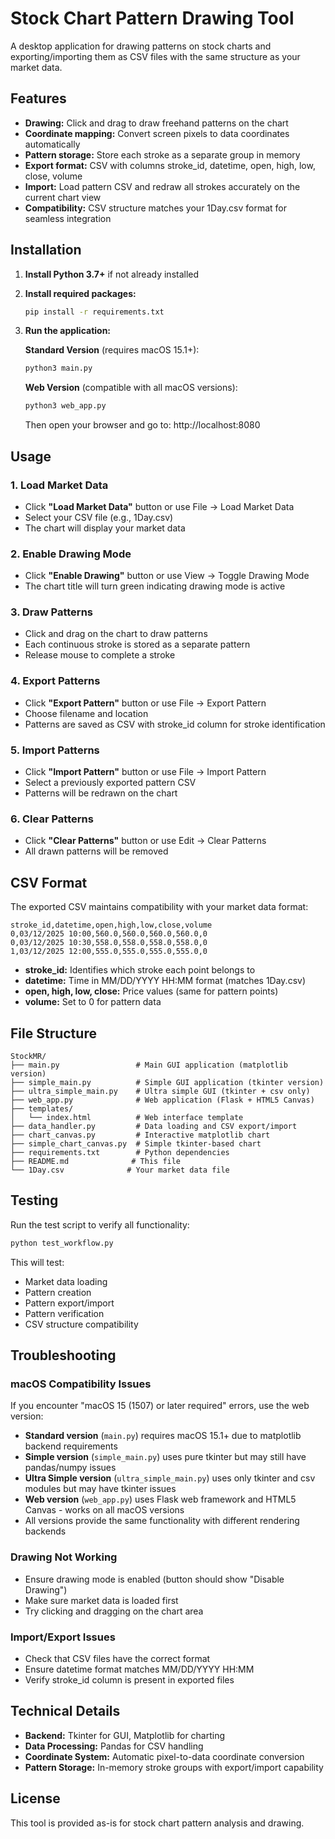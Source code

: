 # Stock Chart Pattern Drawing Tool

A desktop application for drawing patterns on stock charts and exporting/importing them as CSV files with the same structure as your market data.

## Features

- **Drawing:** Click and drag to draw freehand patterns on the chart
- **Coordinate mapping:** Convert screen pixels to data coordinates automatically
- **Pattern storage:** Store each stroke as a separate group in memory
- **Export format:** CSV with columns stroke_id, datetime, open, high, low, close, volume
- **Import:** Load pattern CSV and redraw all strokes accurately on the current chart view
- **Compatibility:** CSV structure matches your 1Day.csv format for seamless integration

## Installation

1. **Install Python 3.7+** if not already installed
2. **Install required packages:**
   ```bash
   pip install -r requirements.txt
   ```
3. **Run the application:**
   
   **Standard Version** (requires macOS 15.1+):
   ```bash
   python3 main.py
   ```
   
   **Web Version** (compatible with all macOS versions):
   ```bash
   python3 web_app.py
   ```
   Then open your browser and go to: http://localhost:8080

## Usage

### 1. Load Market Data
- Click **"Load Market Data"** button or use File → Load Market Data
- Select your CSV file (e.g., 1Day.csv)
- The chart will display your market data

### 2. Enable Drawing Mode
- Click **"Enable Drawing"** button or use View → Toggle Drawing Mode
- The chart title will turn green indicating drawing mode is active

### 3. Draw Patterns
- Click and drag on the chart to draw patterns
- Each continuous stroke is stored as a separate pattern
- Release mouse to complete a stroke

### 4. Export Patterns
- Click **"Export Pattern"** button or use File → Export Pattern
- Choose filename and location
- Patterns are saved as CSV with stroke_id column for stroke identification

### 5. Import Patterns
- Click **"Import Pattern"** button or use File → Import Pattern
- Select a previously exported pattern CSV
- Patterns will be redrawn on the chart

### 6. Clear Patterns
- Click **"Clear Patterns"** button or use Edit → Clear Patterns
- All drawn patterns will be removed

## CSV Format

The exported CSV maintains compatibility with your market data format:

```csv
stroke_id,datetime,open,high,low,close,volume
0,03/12/2025 10:00,560.0,560.0,560.0,560.0,0
0,03/12/2025 10:30,558.0,558.0,558.0,558.0,0
1,03/12/2025 12:00,555.0,555.0,555.0,555.0,0
```

- **stroke_id:** Identifies which stroke each point belongs to
- **datetime:** Time in MM/DD/YYYY HH:MM format (matches 1Day.csv)
- **open, high, low, close:** Price values (same for pattern points)
- **volume:** Set to 0 for pattern data

## File Structure

```
StockMR/
├── main.py                 # Main GUI application (matplotlib version)
├── simple_main.py          # Simple GUI application (tkinter version)
├── ultra_simple_main.py    # Ultra simple GUI (tkinter + csv only)
├── web_app.py              # Web application (Flask + HTML5 Canvas)
├── templates/
│   └── index.html          # Web interface template
├── data_handler.py         # Data loading and CSV export/import
├── chart_canvas.py         # Interactive matplotlib chart
├── simple_chart_canvas.py  # Simple tkinter-based chart
├── requirements.txt        # Python dependencies
├── README.md              # This file
└── 1Day.csv              # Your market data file
```

## Testing

Run the test script to verify all functionality:

```bash
python test_workflow.py
```

This will test:
- Market data loading
- Pattern creation
- Pattern export/import
- Pattern verification
- CSV structure compatibility

## Troubleshooting

### macOS Compatibility Issues
If you encounter "macOS 15 (1507) or later required" errors, use the web version:
- **Standard version** (`main.py`) requires macOS 15.1+ due to matplotlib backend requirements
- **Simple version** (`simple_main.py`) uses pure tkinter but may still have pandas/numpy issues
- **Ultra Simple version** (`ultra_simple_main.py`) uses only tkinter and csv modules but may have tkinter issues
- **Web version** (`web_app.py`) uses Flask web framework and HTML5 Canvas - works on all macOS versions
- All versions provide the same functionality with different rendering backends

### Drawing Not Working
- Ensure drawing mode is enabled (button should show "Disable Drawing")
- Make sure market data is loaded first
- Try clicking and dragging on the chart area

### Import/Export Issues
- Check that CSV files have the correct format
- Ensure datetime format matches MM/DD/YYYY HH:MM
- Verify stroke_id column is present in exported files

## Technical Details

- **Backend:** Tkinter for GUI, Matplotlib for charting
- **Data Processing:** Pandas for CSV handling
- **Coordinate System:** Automatic pixel-to-data coordinate conversion
- **Pattern Storage:** In-memory stroke groups with export/import capability

## License

This tool is provided as-is for stock chart pattern analysis and drawing.